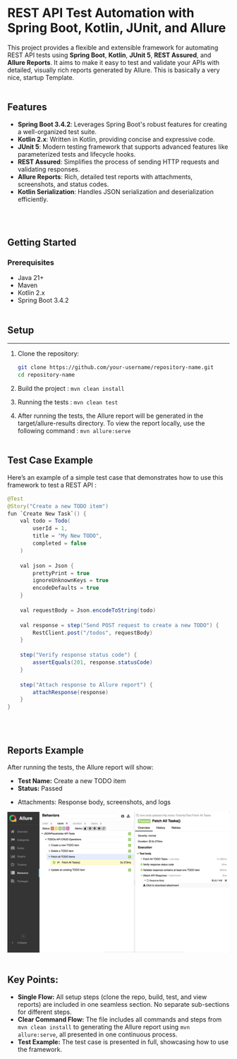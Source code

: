 # REST API Test Automation with Spring Boot, Kotlin, JUnit, and Allure

This project provides a flexible and extensible framework for automating REST API tests using **Spring Boot**, **Kotlin**, **JUnit 5**, **REST Assured**, and **Allure Reports**. It aims to make it easy to test and validate your APIs with detailed, visually rich reports generated by Allure. This is basically a very nice, startup Template.
<br/>
<br/>

## Features

- **Spring Boot 3.4.2**: Leverages Spring Boot's robust features for creating a well-organized test suite.
- **Kotlin 2.x**: Written in Kotlin, providing concise and expressive code.
- **JUnit 5**: Modern testing framework that supports advanced features like parameterized tests and lifecycle hooks.
- **REST Assured**: Simplifies the process of sending HTTP requests and validating responses.
- **Allure Reports**: Rich, detailed test reports with attachments, screenshots, and status codes.
- **Kotlin Serialization**: Handles JSON serialization and deserialization efficiently.
<br/>
<br/>

## Getting Started

### Prerequisites

- Java 21+
- Maven
- Kotlin 2.x
- Spring Boot 3.4.2
  <br/>
  <br/>

## Setup

---


1. Clone the repository:

   ```bash
   git clone https://github.com/your-username/repository-name.git
   cd repository-name
   ```
2. Build the project : `mvn clean install`
3. Running the tests : `mvn clean test`
4. After running the tests, the Allure report will be generated in the target/allure-results directory. To view the report locally, use the following command : `mvn allure:serve`
   <br/>
   <br/>

## Test Case Example

Here’s an example of a simple test case that demonstrates how to use this framework to test a REST API :

```java
@Test
@Story("Create a new TODO item")
fun `Create New Task`() {
    val todo = Todo(
        userId = 1, 
        title = "My New TODO", 
        completed = false
    )

    val json = Json {
        prettyPrint = true
        ignoreUnknownKeys = true
        encodeDefaults = true
    }

    val requestBody = Json.encodeToString(todo)

    val response = step("Send POST request to create a new TODO") {
        RestClient.post("/todos", requestBody)
    }

    step("Verify response status code") {
        assertEquals(201, response.statusCode)
    }

    step("Attach response to Allure report") {
        attachResponse(response)
    }
}
```

<br/>
<br/>

## Reports Example

After running the tests, the Allure report will show:

- **Test Name:** Create a new TODO item
- **Status:** Passed

* Attachments: Response body, screenshots, and logs
  <br/>

![Image Alt text](static/reports-sample-todo-api.jpg "Allure Reports Sample")
<br/>
<br/>

## Key Points:

- **Single Flow:** All setup steps (clone the repo, build, test, and view reports) are included in one seamless section. No separate sub-sections for different steps.
- **Clear Command Flow:** The file includes all commands and steps from `mvn clean install` to generating the Allure report using `mvn allure:serve`, all presented in one continuous process.
- **Test Example:** The test case is presented in full, showcasing how to use the framework.

<br/>
<br/>
